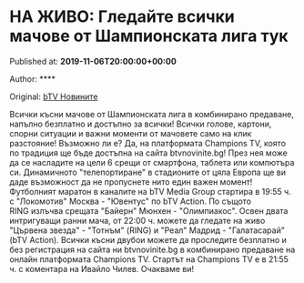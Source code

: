 
# НА ЖИВО: Гледайте всички мачове от Шампионската лига тук

Published at: **2019-11-06T20:00:00+00:00**

Author: ****

Original: [bTV Новините](https://btvnovinite.bg/sport/na-zhivo-gledajte-vsichki-machove-ot-shampionskata-liga-tuk-06-11-2019.html)

Всички късни мачове от Шампионската лига в комбинирано предаване, напълно безплатно и достъпно за всички! Всички голове, картони, спорни ситуации и важни моменти от мачовете само на клик разстояние! Възможно ли е?
Да, на платформата Champions TV, която по традиция ще бъде достъпна на сайта btvnovinite.bg!
През нея може да се насладите на цели 6 срещи от смартфона, таблета или компютъра си. Динамичното "телепортиране" в стадионите от цяла Европа ще ви даде възможност да не пропуснете нито един важен момент!
Футболният маратон в каналите на bTV Media Group стартира в 19:55 ч. с "Локомотив" Москва - "Ювентус" по bTV Action. По същото RING излъчва срещата "Байерн" Мюнхен - "Олимпиакос".
Освен двата интригуващи ранни мача, от 22:00 ч. можете да гледате на живо "Цървена звезда" - "Тотнъм" (RING) и "Реал" Мадрид - "Галатасарай" (bTV Action).
Всички късни двубои можете да проследите безплатно и без регистрация на сайта ни btvnovinite.bg в комбинирано предаване на онлайн платформата Champions TV.
Стартът на Champions TV е в 21:55 ч. с коментара на Ивайло Чилев. Очакваме ви!
